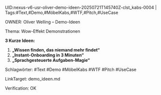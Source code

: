 UID:nexus-v6-usr-oliver-demo-ideen-20250721T145740Z-clst_kabs-0004 | Tags:#Text,#Demo,#MöbelKabs,#WTF,#Pitch,#UseCase

OWNER: Oliver Welling – Demo-Ideen

Thema: Wow-Effekt Demonstrationen

**3 Kurze Ideen:**  
1. **„Wissen finden, das niemand mehr findet“**  
2. **„Instant-Onboarding in 3 Minuten“**  
3. **„Sprachgesteuerte Aufgaben-Magie“**

Schlagwörter: #Text #Demo #MöbelKabs #WTF #Pitch #UseCase

LinkTarget: demo_ideen.md  

Verification: OK
